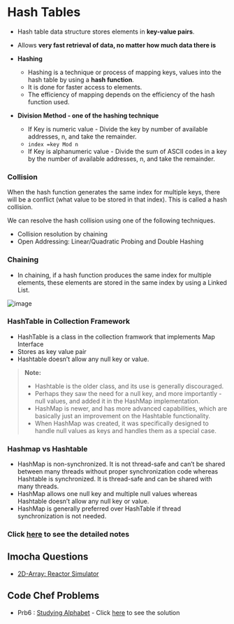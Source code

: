 # Hash Tables

- Hash table data structure stores elements in **key-value pairs**.
- Allows **very fast retrieval of data, no matter how much data there is**
- **Hashing**
  - Hashing is a technique or process of mapping keys, values into the hash table by using a **hash function**. 
  - It is done for faster access to elements. 
  - The efficiency of mapping depends on the efficiency of the hash function used. 

- **Division Method - one of the hashing technique**
  - If Key is numeric value - Divide the key by number of available addresses, n, and take the remainder. 
  - `index =key Mod n`
  - If Key is alphanumeric value - Divide the sum of ASCII codes in a key by the number of available addresses, n, and take the remainder.

### Collision

When the hash function generates the same index for multiple keys, there will be a conflict (what value to be stored in that index). This is called a hash collision.

We can resolve the hash collision using one of the following techniques.
- Collision resolution by chaining
- Open Addressing: Linear/Quadratic Probing and Double Hashing
 
### Chaining 

- In chaining, if a hash function produces the same index for multiple elements, these elements are stored in the same index by using a Linked List.

![image](https://user-images.githubusercontent.com/70228962/173190688-eb560861-d436-4ec3-ba3b-3e365de3f369.png)

### HashTable in Collection Framework

- HashTable is a class in the collection framwork that implements Map Interface
- Stores as key value pair
- Hashtable doesn’t allow any null key or value.

> **Note:**
>  - Hashtable is the older class, and its use is generally discouraged. 
>  - Perhaps they saw the need for a null key, and more importantly - null values, and added it in the HashMap implementation.  
>  - HashMap is newer, and has more advanced capabilities, which are basically just an improvement on the Hashtable functionality. 
>  - When HashMap was created, it was specifically designed to handle null values as keys and handles them as a special case.

### Hashmap vs Hashtable 
- HashMap is non-synchronized. It is not thread-safe and can’t be shared between many threads without proper synchronization code whereas Hashtable is synchronized. It is thread-safe and can be shared with many threads.
- HashMap allows one null key and multiple null values whereas Hashtable doesn’t allow any null key or value.
- HashMap is generally preferred over HashTable if thread synchronization is not needed.

### Click [here](/HashTables.pdf) to see the detailed notes

## Imocha Questions

- [2D-Array: Reactor Simulator](/Imocha/Question8.md) 

## Code Chef Problems

- Prb6 : [Studying Alphabet](https://www.codechef.com/submit-v2/ALPHABET) - Click [here](./CCPrb6.java) to see the solution


